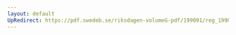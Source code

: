 ```yaml
---
layout: default
UpRedirect: https://pdf.swedeb.se/riksdagen-volumeG-pdf/199091/reg_199091/reg_199091_0105.pdf
---
```

